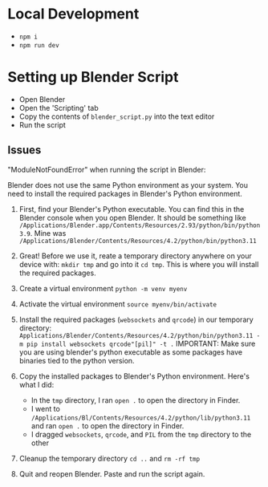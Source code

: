 # Local Development

- `npm i`
- `npm run dev`

# Setting up Blender Script

- Open Blender
- Open the 'Scripting' tab
- Copy the contents of `blender_script.py` into the text editor
- Run the script

## Issues

"ModuleNotFoundError" when running the script in Blender:

Blender does not use the same Python environment as your system. You need to install the required packages in Blender's Python environment. 

1. First, find your Blender's Python executable. You can find this in the Blender console when you open Blender. It should be something like `/Applications/Blender.app/Contents/Resources/2.93/python/bin/python3.9`. Mine was `/Applications/Blender/Contents/Resources/4.2/python/bin/python3.11`

2. Great! Before we use it, reate a temporary directory anywhere on your device with: `mkdir tmp` and go into it `cd tmp`. This is where you will install the required packages.

3. Create a virtual environment `python -m venv myenv`

4. Activate the virtual environment `source myenv/bin/activate`

5. Install the required packages (`websockets` and `qrcode`) in our temporary directory: `Applications/Blender/Contents/Resources/4.2/python/bin/python3.11 -m pip install websockets qrcode"[pil]" -t .` IMPORTANT: Make sure you are using blender's python executable as some packages have binaries tied to the python version.

6. Copy the installed packages to Blender's Python environment. Here's what I did: 
    - In the `tmp` directory, I ran `open .` to open the directory in Finder.
    - I went to `/Applications/Bl/Contents/Resources/4.2/python/lib/python3.11` and ran `open .` to open the directory in Finder.
    - I dragged `websockets`, `qrcode`, and `PIL` from the `tmp` directory to the other

7. Cleanup the temporary directory `cd ..` and `rm -rf tmp`

8. Quit and reopen Blender. Paste and run the script again.





